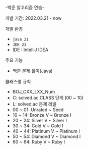 -백준 알고리즘 연습-

개발 기간: 2022.03.21 - now

개발 환경
- ```java 21```
- ```JDK 21```
- IDE : IntelliJ IDEA

주요 기능
- 백준 문제 풀이(Java)

클래스명 규칙
- BOJ_CXX_LXX_Num
- C: solved.ac CLASS 단계 (00 ~ 10)
- L: solved.ac 문제 레벨
- 00 ~ 01: Unrated ~ Seed
- 10 ~ 14: Bronze V ~ Bronze I
- 20 ~ 24: Silver V ~ Silver I
- 30 ~ 34: Gold V ~ Gold I
- 40 ~ 44: Platinum V ~ Platinum I
- 50 ~ 54: Diamond V ~ Diamond I
- 60 ~ 64: Ruby V ~ Ruby I
